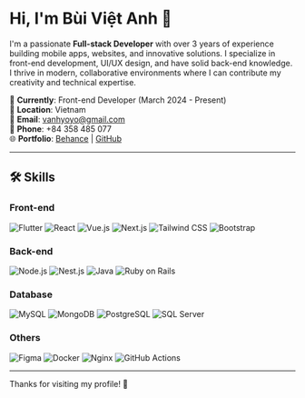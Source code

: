 # Hi, I'm Bùi Việt Anh 👋

I'm a passionate **Full-stack Developer** with over 3 years of experience building mobile apps, websites, and innovative solutions. I specialize in front-end development, UI/UX design, and have solid back-end knowledge. I thrive in modern, collaborative environments where I can contribute my creativity and technical expertise.

🌟 **Currently**: Front-end Developer (March 2024 - Present)  
📍 **Location**: Vietnam  
📧 **Email**: [vanhyoyo@gmail.com](mailto:vanhyoyo@gmail.com)  
📱 **Phone**: +84 358 485 077  
🌐 **Portfolio**: [Behance](https://www.behance.net/vitanhbi4) | [GitHub](https://github.com/vietanhyoyo)

---

## 🛠 Skills

### Front-end
![Flutter](https://img.shields.io/badge/Flutter-02569B?style=flat&logo=flutter&logoColor=white)
![React](https://img.shields.io/badge/React-61DAFB?style=flat&logo=react&logoColor=black)
![Vue.js](https://img.shields.io/badge/Vue.js-4FC08D?style=flat&logo=vue.js&logoColor=white)
![Next.js](https://img.shields.io/badge/Next.js-000000?style=flat&logo=next.js&logoColor=white)
![Tailwind CSS](https://img.shields.io/badge/Tailwind_CSS-38B2AC?style=flat&logo=tailwind-css&logoColor=white)
![Bootstrap](https://img.shields.io/badge/Bootstrap-7952B3?style=flat&logo=bootstrap&logoColor=white)

### Back-end
![Node.js](https://img.shields.io/badge/Node.js-339933?style=flat&logo=node.js&logoColor=white)
![Nest.js](https://img.shields.io/badge/Nest.js-E0234E?style=flat&logo=nestjs&logoColor=white)
![Java](https://img.shields.io/badge/Java-007396?style=flat&logo=java&logoColor=white)
![Ruby on Rails](https://img.shields.io/badge/Ruby_on_Rails-CC0000?style=flat&logo=ruby-on-rails&logoColor=white)

### Database
![MySQL](https://img.shields.io/badge/MySQL-4479A1?style=flat&logo=mysql&logoColor=white)
![MongoDB](https://img.shields.io/badge/MongoDB-47A248?style=flat&logo=mongodb&logoColor=white)
![PostgreSQL](https://img.shields.io/badge/PostgreSQL-4169E1?style=flat&logo=postgresql&logoColor=white)
![SQL Server](https://img.shields.io/badge/SQL_Server-CC2927?style=flat&logo=microsoft-sql-server&logoColor=white)

### Others
![Figma](https://img.shields.io/badge/Figma-F24E1E?style=flat&logo=figma&logoColor=white)
![Docker](https://img.shields.io/badge/Docker-2496ED?style=flat&logo=docker&logoColor=white)
![Nginx](https://img.shields.io/badge/Nginx-009639?style=flat&logo=nginx&logoColor=white)
![GitHub Actions](https://img.shields.io/badge/GitHub_Actions-2088FF?style=flat&logo=github-actions&logoColor=white)

---

Thanks for visiting my profile! 🚀
